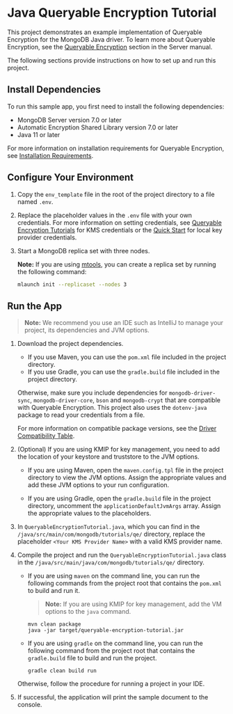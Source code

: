 # Java Queryable Encryption Tutorial

This project demonstrates an example implementation of Queryable Encryption
for the MongoDB Java driver. To learn more about Queryable Encryption, see the
[Queryable Encryption](https://www.mongodb.com/docs/manual/core/queryable-encryption/)
section in the Server manual.

The following sections provide instructions on how to
set up and run this project.

## Install Dependencies

To run this sample app, you first need to install the following
dependencies:

- MongoDB Server version 7.0 or later
- Automatic Encryption Shared Library version 7.0 or later
- Java 11 or later

For more information on installation requirements for Queryable Encryption,
see [Installation Requirements](https://www.mongodb.com/docs/manual/core/queryable-encryption/install/#std-label-qe-install).

## Configure Your Environment

1. Copy the `env_template` file in the root of the project directory to a file named `.env`.

1. Replace the placeholder values in the `.env` file with your own credentials.
   For more information on setting credentials, see
   [Queryable Encryption Tutorials](https://www.mongodb.com/docs/manual/core/queryable-encryption/tutorials/)
   for KMS credentials or the
   [Quick Start](https://www.mongodb.com/docs/manual/core/queryable-encryption/quick-start/)
   for local key provider credentials.

1. Start a MongoDB replica set with three nodes.

   **Note:** If you are using [mtools](https://github.com/rueckstiess/mtools),
   you can create a replica set by running the following command:

   ```sh
   mlaunch init --replicaset --nodes 3
   ```

## Run the App

> **Note:** We recommend you use an IDE such as IntelliJ to manage your
> project, its dependencies and JVM options.

1. Download the project dependencies.

   - If you use Maven, you can use the
     `pom.xml` file included in the project directory.
   - If you use Gradle, you can use the `gradle.build` file included in the project directory.

   Otherwise, make sure you
   include dependencies for `mongodb-driver-sync`, `mongodb-driver-core`, `bson`
   and `mongodb-crypt` that are compatible with Queryable Encryption. This
   project also uses the `dotenv-java` package to read your credentials from a
   file.

   For more information on compatible package versions, see the
   [Driver Compatibility Table](https://www.mongodb.com/docs/manual/core/queryable-encryption/reference/compatibility/).

1. (Optional) If you are using KMIP for key management, you need to add
   the location of your keystore and truststore to the JVM options.

   - If you are using Maven, open the `maven.config.tpl` file in the project
     directory to view the JVM options. Assign the appropriate values and add
     these JVM options to your run configuration.

   - If you are using Gradle, open the `gradle.build` file in the project
     directory, uncomment the `applicationDefaultJvmArgs` array. Assign the
     appropriate values to the placeholders.

1. In `QueryableEncryptionTutorial.java`, which you can find in the
   `/java/src/main/com/mongodb/tutorials/qe/` directory, replace the placeholder
   `<Your KMS Provider Name>` with a valid KMS provider name.

1. Compile the project and run the `QueryableEncryptionTutorial.java` class in
   the `/java/src/main/java/com/mongodb/tutorials/qe/` directory.

   - If you are using `maven` on the command line, you can run the following
     commands from the project root that contains the `pom.xml` to build and run
     it.

     > **Note:** If you are using KMIP for key management, add the VM options to the `java` command.

     ```
     mvn clean package
     java -jar target/queryable-encryption-tutorial.jar
     ```

   - If you are using `gradle` on the command line, you can run the following
     command from the project root that contains the `gradle.build` file to
     build and run the project.

     ```
     gradle clean build run
     ```

   Otherwise, follow the procedure for running a project in your IDE.

1. If successful, the application will print the sample document to the console.
